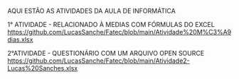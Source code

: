 AQUI ESTÃO AS ATIVIDADES DA AULA DE INFORMÁTICA

1° ATIVIDADE - RELACIONADO À MEDIAS COM FÓRMULAS DO EXCEL
https://github.com/LucasSanche/Fatec/blob/main/Atividade%20M%C3%A9dias.xlsx

2°ATIVIDADE - QUESTIONÁRIO COM UM ARQUIVO OPEN SOURCE
https://github.com/LucasSanche/Fatec/blob/main/Atividade2-Lucas%20Sanches.xlsx
